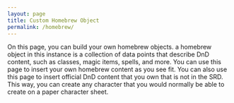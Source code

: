 ```yaml
---
layout: page
title: Custom Homebrew Object
permalink: /homebrew/
---
```


On this page, you can build your own homebrew objects. a homebrew object in this instance is a collection of data points that describe DnD content, such as classes, magic items, spells, and more. You can use this page to insert your own homebrew content as you see fit. You can also use this page to insert official DnD content that you own that is not in the SRD. This way, you can create any character that you would normally be able to create on a paper character sheet.

<h2 is="homebrew-object-form-heading"></h2>

<script type="module" src="{{ 'store/load-globals' | relative_url }}"></script>

<script type="module" src="{{ 'register-components' | relative_url }}"></script>

<script type="module" src="{{ 'features/homebrew/editor/load-form' | relative_url }}"></script>
